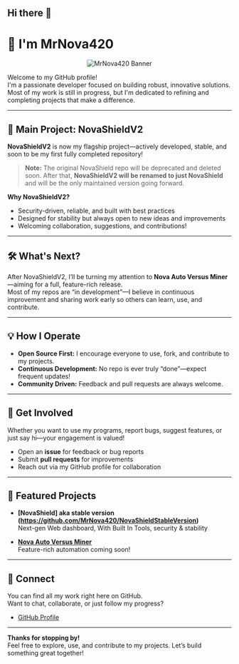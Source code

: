 ## Hi there 👋

# 👋 I'm MrNova420


<p align="center">
    <img src="https://private-user-images.githubusercontent.com/155208275/484640324-dad40391-62f0-45d6-9426-621b46c0a3ab.png?jwt=eyJ0eXAiOiJKV1QiLCJhbGciOiJIUzI1NiJ9.eyJpc3MiOiJnaXRodWIuY29tIiwiYXVkIjoicmF3LmdpdGh1YnVzZXJjb250ZW50LmNvbSIsImtleSI6ImtleTUiLCJleHAiOjE3NTY4MjY1MDQsIm5iZiI6MTc1NjgyNjIwNCwicGF0aCI6Ii8xNTUyMDgyNzUvNDg0NjQwMzI0LWRhZDQwMzkxLTYyZjAtNDVkNi05NDI2LTYyMWI0NmMwYTNhYi5wbmc_WC1BbXotQWxnb3JpdGhtPUFXUzQtSE1BQy1TSEEyNTYmWC1BbXotQ3JlZGVudGlhbD1BS0lBVkNPRFlMU0E1M1BRSzRaQSUyRjIwMjUwOTAyJTJGdXMtZWFzdC0xJTJGczMlMkZhd3M0X3JlcXVlc3QmWC1BbXotRGF0ZT0yMDI1MDkwMlQxNTE2NDRaJlgtQW16LUV4cGlyZXM9MzAwJlgtQW16LVNpZ25hdHVyZT1jZjQxYTM4MGEwN2QxMjI1MjVhNzVkNWI2NGUxMjI4ZmM0ZDAwZjdjYjkxMWIxNTJkN2IxYTdmMmQ3OGJiMWM5JlgtQW16LVNpZ25lZEhlYWRlcnM9aG9zdCJ9.4BqRXRMM2tc1YIyDebO00GLOodVaAoiT3AbEYhSORLA" alt="MrNova420 Banner" />
</p>







Welcome to my GitHub profile!  
I'm a passionate developer focused on building robust, innovative solutions. Most of my work is still in progress, but I'm dedicated to refining and completing projects that make a difference.

---

## 🚀 Main Project: NovaShieldV2

**NovaShieldV2** is now my flagship project—actively developed, stable, and soon to be my first fully completed repository!  
> **Note:** The original NovaShield repo will be deprecated and deleted soon. After that, **NovaShieldV2 will be renamed to just NovaShield** and will be the only maintained version going forward.

**Why NovaShieldV2?**  
- Security-driven, reliable, and built with best practices  
- Designed for stability but always open to new ideas and improvements  
- Welcoming collaboration, suggestions, and contributions!

---

## 🛠️ What's Next?

After NovaShieldV2, I’ll be turning my attention to **Nova Auto Versus Miner**—aiming for a full, feature-rich release.  
Most of my repos are “in development”—I believe in continuous improvement and sharing work early so others can learn, use, and contribute.

---

## 💡 How I Operate

- **Open Source First:** I encourage everyone to use, fork, and contribute to my projects.
- **Continuous Development:** No repo is ever truly “done”—expect frequent updates!
- **Community Driven:** Feedback and pull requests are always welcome.

---

## 📢 Get Involved

Whether you want to use my programs, report bugs, suggest features, or just say hi—your engagement is valued!
- Open an **issue** for feedback or bug reports
- Submit **pull requests** for improvements
- Reach out via my GitHub profile for collaboration

---

## 🌟 Featured Projects

- **[NovaShield] aka stable version (https://github.com/MrNova420/NovaShieldStableVersion)**  
  Next-gen Web dashboard, With Built In Tools, security & stability

- **[Nova Auto Versus Miner](https://github.com/MrNova420/NovaAutoVersusMiner)**  
  Feature-rich automation coming soon!

---

## 🔗 Connect

You can find all my work right here on GitHub.  
Want to chat, collaborate, or just follow my progress?  
- [GitHub Profile](https://github.com/MrNova420)

---

**Thanks for stopping by!**  
Feel free to explore, use, and contribute to my projects. Let’s build something great together!
